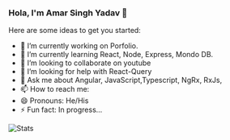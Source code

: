 ### Hola, I'm Amar Singh Yadav 👋




Here are some ideas to get you started:

- 🔭 I’m currently working on Porfolio.
- 🌱 I’m currently learning React, Node, Express, Mondo DB.
- 👯 I’m looking to collaborate on youtube
- 🤔 I’m looking for help with React-Query
- 💬 Ask me about Angular, JavaScript,Typescript, NgRx, RxJs,
- 📫 How to reach me:
- 😄 Pronouns: He/His
- ⚡ Fun fact: In progress...

<img src="https://github-readme-stats.vercel.app/api?username=prince1992&&show_icons=true&title_color=ffffff&icon_color=bb2acf&text_color=daf7dc&bg_color=151515" alt="Stats"/>
